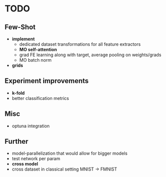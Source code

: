 # TODO

## Few-Shot
- **implement**
    - dedicated dataset transformations for all feature extractors
    - **MO self-attention**
    - grad FE learning along with target, average pooling on weights/grads
    - MO batch norm
- **grids**

## Experiment improvements
- **k-fold**
- better classification metrics

## Misc
- optuna integration

## Further
- model-parallelization that would allow for bigger models  
- test network per param
- **cross model**
- cross dataset in classical setting MNIST -> FMNIST